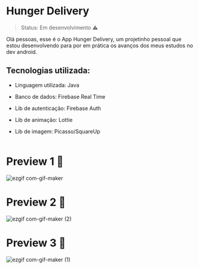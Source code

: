 <h1>Hunger Delivery</h1>

> Status: Em desenvolvimento ⚠️

Olá pessoas, esse é o App Hunger Delivery, um projetinho pessoal que estou desenvolvendo para por em prática os avanços dos meus estudos no dev android.

## Tecnologias utilizada: 
<table>

* Linguagem utilizada: Java

* Banco de dados: Firebase Real Time

* Lib de autenticação: Firebase Auth

* Lib de animação: Lottie

* Lib de imagem: Picasso/SquareUp
</table>

# Preview 1 📱
![ezgif com-gif-maker](https://user-images.githubusercontent.com/15662296/141402198-e21a7663-c3a1-4b7f-a58f-87c037b218d7.gif)

# Preview 2 📱
![ezgif com-gif-maker (2)](https://user-images.githubusercontent.com/15662296/141403243-805f4f20-a6b3-4b6e-b645-6586dcb6375a.gif)

# Preview 3 📱
![ezgif com-gif-maker (1)](https://user-images.githubusercontent.com/15662296/141403376-95b8d20e-a638-4483-99cd-2555a748a7d9.gif)


